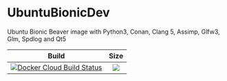 # UbuntuBionicDev

Ubuntu Bionic Beaver image with Python3, Conan, Clang 5, Assimp, Glfw3, Glm, Spdlog and Qt5

|Build|Size|
|:--:|:--:|
|[![Docker Cloud Build Status](https://img.shields.io/docker/cloud/build/bentou/ubuntu-bionic-dev.svg)](https://cloud.docker.com/repository/docker/bentou/ubuntu-bionic-dev)|[![](https://images.microbadger.com/badges/image/bentou/ubuntu-bionic-dev.svg)](https://cloud.docker.com/repository/docker/bentou/ubuntu-bionic-dev)|